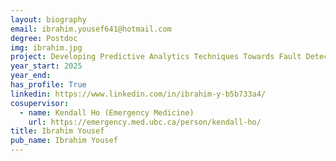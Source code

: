 ```yaml
---
layout: biography
email: ibrahim.yousef641@hotmail.com
degree: Postdoc
img: ibrahim.jpg
project: Developing Predictive Analytics Techniques Towards Fault Detection in an Electric Arc Furnace
year_start: 2025
year_end:
has_profile: True
linkedin: https://www.linkedin.com/in/ibrahim-y-b5b733a4/
cosupervisor:
  - name: Kendall Ho (Emergency Medicine)
    url: https://emergency.med.ubc.ca/person/kendall-ho/
title: Ibrahim Yousef
pub_name: Ibrahim Yousef
---
```

